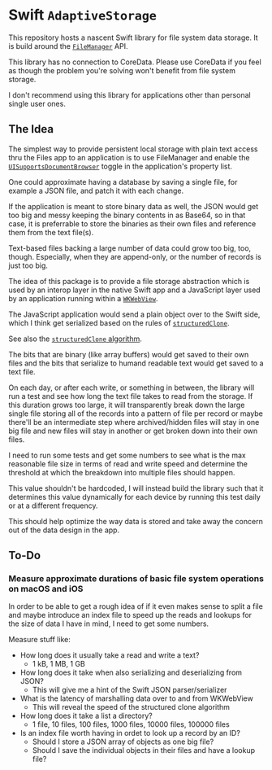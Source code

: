 # Swift `AdaptiveStorage`

This repository hosts a nascent Swift library for file system data storage.
It is build around the [`FileManager`](https://developer.apple.com/documentation/foundation/filemanager)
API.

This library has no connection to CoreData.
Please use CoreData if you feel as though the problem you're solving won't
benefit from file system storage.

I don't recommend using this library for applications other than personal single
user ones.

## The Idea

The simplest way to provide persistent local storage with plain text access thru
the Files app to an application is to use FileManager and enable the
[`UISupportsDocumentBrowser`](https://developer.apple.com/documentation/bundleresources/information_property_list/uisupportsdocumentbrowser)
toggle in the application's property list.

One could approximate having a database by saving a single file, for example a
JSON file, and patch it with each change.

If the application is meant to store binary data as well, the JSON would get too
big and messy keeping the binary contents in as Base64, so in that case, it is
preferrable to store the binaries as their own files and reference them from the
text file(s).

Text-based files backing a large number of data could grow too big, too, though.
Especially, when they are append-only, or the number of records is just too big.

The idea of this package is to provide a file storage abstraction which is used
by an interop layer in the native Swift app and a JavaScript layer used by an
application running within a [`WKWebView`](https://developer.apple.com/documentation/webkit/wkwebview).

The JavaScript application would send a plain object over to the Swift side,
which I think get serialized based on the rules of [`structuredClone`](https://developer.mozilla.org/en-US/docs/Web/API/structuredClone).

See also the [`structuredClone` algorithm](https://developer.mozilla.org/en-US/docs/Web/API/Web_Workers_API/Structured_clone_algorithm).

The bits that are binary (like array buffers) would get saved to their own files
and the bits that serialize to humand readable text would get saved to a text
file.

On each day, or after each write, or something in between, the library will run
a test and see how long the text file takes to read from the storage.
If this duration grows too large, it will transparently break down the large
single file storing all of the records into a pattern of file per record or
maybe there'll be an intermediate step where archived/hidden files will stay in
one big file and new files will stay in another or get broken down into their
own files.

I need to run some tests and get some numbers to see what is the max reasonable
file size in terms of read and write speed and determine the threshold at which
the breakdown into multiple files should happen.

This value shouldn't be hardcoded, I will instead build the library such that it
determines this value dynamically for each device by running this test daily or
at a different frequency.

This should help optimize the way data is stored and take away the concern out
of the data design in the app.

## To-Do

### Measure approximate durations of basic file system operations on macOS and iOS

In order to be able to get a rough idea of if it even makes sense to split a file
and maybe introduce an index file to speed up the reads and lookups for the size
of data I have in mind, I need to get some numbers.

Measure stuff like:

- How long does it usually take a read and write a text?
  - 1 kB, 1 MB, 1 GB
- How long does it take when also serializing and deserializing from JSON?
  - This will give me a hint of the Swift JSON parser/serializer
- What is the latency of marshalling data over to and from WKWebView
  - This will reveal the speed of the structured clone algorithm
- How long does it take a list a directory?
  - 1 file, 10 files, 100 files, 1000 files, 10000 files, 100000 files
- Is an index file worth having in ordet to look up a record by an ID?
  - Should I store a JSON array of objects as one big file?
  - Should I save the individual objects in their files and have a lookup file?
